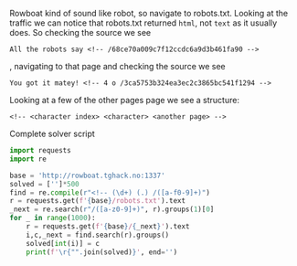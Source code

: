 Rowboat kind of sound like robot, so navigate to robots.txt. Looking at the traffic we can notice that robots.txt returned `html`, not `text` as it usually does. So checking the source we see

`All the robots say <!-- /68ce70a009c7f12ccdc6a9d3b461fa90 -->`

, navigating to that page and checking the source we see

`You got it matey! <!-- 4 o /3ca5753b324ea3ec2c3865bc541f1294 -->`

Looking at a few of the other pages page we see a structure:
```
<!-- <character index> <character> <another page> -->
```

Complete solver script
```python
import requests
import re

base = 'http://rowboat.tghack.no:1337'
solved = ['']*500
find = re.compile(r"<!-- (\d+) (.) /([a-f0-9]+)")
r = requests.get(f'{base}/robots.txt').text
_next = re.search(r"/([a-z0-9]+)", r).groups(1)[0]
for _ in range(1000):
    r = requests.get(f'{base}/{_next}').text
    i,c,_next = find.search(r).groups()
    solved[int(i)] = c
    print(f'\r{"".join(solved)}', end='')
```